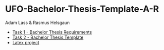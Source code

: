 # UFO-Bachelor-Thesis-Template-A-R
Adam Lass & Rasmus Helsgaun

* [Task 1 - Bachelor Thesis Requirements](https://github.com/Soft20/UFO-Bachelor-Thesis-Template-A-R/blob/main/Task_2_Bachelor_Thesis_Template.pdf)  
* [Task 2 - Bachelor Thesis Template](https://github.com/Soft20/UFO-Bachelor-Thesis-Template-A-R/blob/main/Task_1_Bachelor_Thesis_Requirements.pdf)  
* [Latex project](https://github.com/Soft20/UFO-Bachelor-Thesis-Template-A-R/tree/main/bachelor_thesis_soft)  
